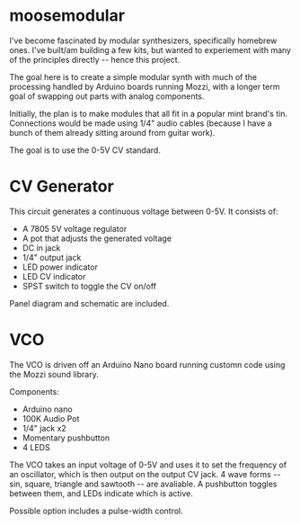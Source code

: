moosemodular
============

I've become fascinated by modular synthesizers, specifically homebrew ones. I've built/am building a few kits, but wanted to experiement with many of the principles directly -- hence this project.

The goal here is to create a simple modular synth with much of the processing handled by Arduino boards running Mozzi, with a longer term goal of swapping out parts with analog components.

Initially, the plan is to make modules that all fit in a popular mint brand's tin. Connections would be made using 1/4" audio cables (because I have a bunch of them already sitting around from guitar work).

The goal is to use the 0-5V CV standard.

CV Generator
============

This circuit generates a continuous voltage between 0-5V. It consists of:

- A 7805 5V voltage regulator 
- A pot that adjusts the generated voltage
- DC in jack
- 1/4" output jack
- LED power indicator
- LED CV indicator
- SPST switch to toggle the CV on/off

Panel diagram and schematic are included.

VCO
==============

The VCO is driven off an Arduino Nano board running customn code using the Mozzi sound library. 

Components:
- Arduino nano
- 100K Audio Pot
- 1/4" jack x2
- Momentary pushbutton
- 4 LEDS

The VCO takes an input voltage of 0-5V and uses it to set the frequency of an oscillator, which is then output on the output CV jack. 4 wave forms -- sin, square, triangle and sawtooth -- are avaliable. A pushbutton toggles between them, and LEDs indicate which is active.

Possible option includes a pulse-width control.
